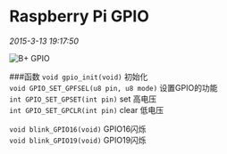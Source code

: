  Raspberry Pi GPIO
========
*2015-3-13 19:17:50*

![B+ GPIO](/IMG/Raspberry_Pi_B+_GPIO.png)

###函数
`void gpio_init(void)`	初始化   
`void GPIO_SET_GPFSEL(u8 pin, u8 mode)` 设置GPIO的功能   
`int GPIO_SET_GPSET(int pin)` set 高电压   
`int GPIO_SET_GPCLR(int pin)` clear   低电压


`void blink_GPIO16(void)` GPIO16闪烁  
`void blink_GPIO19(void)` GPIO19闪烁